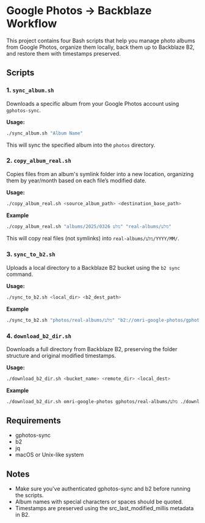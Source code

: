 # Google Photos → Backblaze Workflow

This project contains four Bash scripts that help you manage photo albums from Google Photos, organize them locally, back them up to Backblaze B2, and restore them with timestamps preserved.

## Scripts

### 1. `sync_album.sh`

Downloads a specific album from your Google Photos account using `gphotos-sync`.

**Usage:**
```bash
./sync_album.sh "Album Name"
```

This will sync the specified album into the `photos` directory.

### 2. `copy_album_real.sh`

Copies files from an album's symlink folder into a new location, organizing them by year/month based on each file’s modified date.

**Usage:**
```bash
./copy_album_real.sh <source_album_path> <destination_base_path>
```
**Example**
```bash
./copy_album_real.sh "albums/2025/0326 מלע" "real-albums/מלע"
```

This will copy real files (not symlinks) into `real-albums/מלע/YYYY/MM/`.

### 3. `sync_to_b2.sh`

Uploads a local directory to a Backblaze B2 bucket using the `b2 sync` command.

**Usage:**
```bash
./sync_to_b2.sh <local_dir> <b2_dest_path>
```
**Example**
```bash
./sync_to_b2.sh "photos/real-albums/מלע" "b2://omri-google-photos/gphotos/real-albums/מלע"
```

### 4. `download_b2_dir.sh`

Downloads a full directory from Backblaze B2, preserving the folder structure and original modified timestamps.

**Usage:**
```bash
./download_b2_dir.sh <bucket_name> <remote_dir> <local_dest>
```
**Example**
```bash
./download_b2_dir.sh omri-google-photos gphotos/real-albums/מלע ./downloads/מלע
```

## Requirements

- gphotos-sync
- b2
- jq
- macOS or Unix-like system

## Notes

- Make sure you've authenticated gphotos-sync and b2 before running the scripts.
- Album names with special characters or spaces should be quoted.
- Timestamps are preserved using the src_last_modified_millis metadata in B2.
